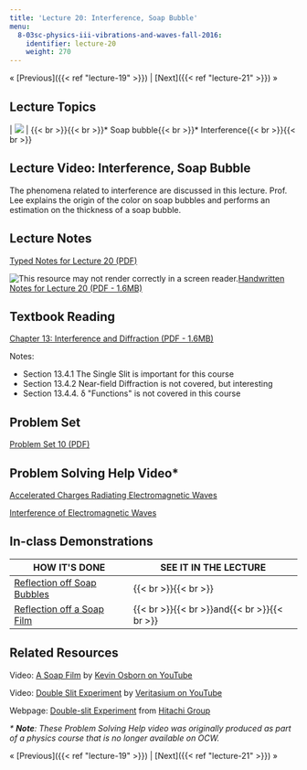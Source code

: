 ```yaml
---
title: 'Lecture 20: Interference, Soap Bubble'
menu:
  8-03sc-physics-iii-vibrations-and-waves-fall-2016:
    identifier: lecture-20
    weight: 270
---
```

« [Previous]({{< ref "lecture-19" >}}) | [Next]({{< ref "lecture-21" >}}) »

Lecture Topics
--------------

| ![](https://open-learning-course-data.s3.amazonaws.com/8-03sc-physics-iii-vibrations-and-waves-fall-2016/c5e75515d2806c73da23bb2d5f3bbc7a_L20.jpg) | {{< br >}}{{< br >}}*   Soap bubble{{< br >}}*   Interference{{< br >}}{{< br >}} 

Lecture Video: Interference, Soap Bubble
----------------------------------------

The phenomena related to interference are discussed in this lecture. Prof. Lee explains the origin of the color on soap bubbles and performs an estimation on the thickness of a soap bubble.

Lecture Notes
-------------

[Typed Notes for Lecture 20 (PDF)](https://open-learning-course-data.s3.amazonaws.com/8-03sc-physics-iii-vibrations-and-waves-fall-2016/35d7a1031761070b67e2362ef67ca7bc_MIT8_03SCF16_Lec20.pdf)

![This resource may not render correctly in a screen reader.](/images/inacessible.gif)[Handwritten Notes for Lecture 20 (PDF - 1.6MB)](https://open-learning-course-data.s3.amazonaws.com/8-03sc-physics-iii-vibrations-and-waves-fall-2016/df878c2fd24e9a337bc0051767d4a697_MIT8_03SCF16_hw_Lec20.pdf)

Textbook Reading
----------------

[Chapter 13: Interference and Diffraction (PDF - 1.6MB)](https://open-learning-course-data.s3.amazonaws.com/8-03sc-physics-iii-vibrations-and-waves-fall-2016/79c0663b6fc5d0a84a9f453e292ae121_MIT8_03SCF16_Text_Ch13.pdf)

Notes:

*   Section 13.4.1 The Single Slit is important for this course
*   Section 13.4.2 Near-field Diffraction is not covered, but interesting
*   Section 13.4.4. δ "Functions" is not covered in this course

Problem Set
-----------

[Problem Set 10 (PDF)](https://open-learning-course-data.s3.amazonaws.com/8-03sc-physics-iii-vibrations-and-waves-fall-2016/c77a77735dfcb3008b9600d8f4987cbd_MIT8_03SCF16_ProblemSet10.pdf)

Problem Solving Help Video\*
----------------------------

[Accelerated Charges Radiating Electromagnetic Waves](./resolveuid/4776ee85e07748e53b438907554c7d5b)

[Interference of Electromagnetic Waves](./resolveuid/084bc9391b65dcbad51f422f082cd5fb)

In-class Demonstrations
-----------------------

| HOW IT'S DONE | SEE IT IN THE LECTURE |
| --- | --- |
| [Reflection off Soap Bubbles](http://tsgphysics.mit.edu/front/?page=demo.php&letnum=P%207&show=0) | {{< br >}}{{< br >}} |
| [Reflection off a Soap Film](http://tsgphysics.mit.edu/front/?page=demo.php&letnum=P%208&show=0) | {{< br >}}{{< br >}}and{{< br >}}{{< br >}} 

Related Resources
-----------------

Video: [A Soap Film](https://www.youtube.com/watch?v=2CZUhW73YX8) by [Kevin Osborn on YouTube](https://www.youtube.com/channel/UCbYWDju-4RCtlCMK4mj9euQ)

Video: [Double Slit Experiment](https://www.youtube.com/watch?v=Iuv6hY6zsd0) by [Veritasium on YouTube](https://www.youtube.com/channel/UCHnyfMqiRRG1u-2MsSQLbXA)

Webpage: [Double-slit Experiment](http://www.hitachi.com/rd/portal/highlight/quantum/index.html#anc04) from [Hitachi Group](http://www.hitachi.com/)

_\* **Note**: These Problem Solving Help video was originally produced as part of a physics course that is no longer available on OCW._

« [Previous]({{< ref "lecture-19" >}}) | [Next]({{< ref "lecture-21" >}}) »